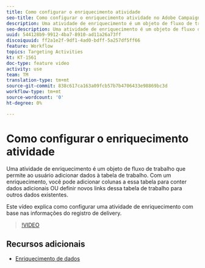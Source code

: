```yaml
---
title: Como configurar o enriquecimento atividade
seo-title: Como configurar o enriquecimento atividade no Adobe Campaign Classic
description: Uma atividade de enriquecimento é um objeto de fluxo de trabalho que permite ao usuário adicionar dados à tabela de trabalho. Com um enriquecimento, você pode adicionar colunas a essa tabela para conter dados adicionais OU definir novos links dessa tabela de trabalho para outros dados existentes.  Este vídeo explica como configurar uma atividade de enriquecimento com base nas informações do registro de delivery.
seo-description: Uma atividade de enriquecimento é um objeto de fluxo de trabalho que permite ao usuário adicionar dados à tabela de trabalho. Com um enriquecimento, você pode adicionar colunas a essa tabela para conter dados adicionais OU definir novos links dessa tabela de trabalho para outros dados existentes.   Este vídeo explica como configurar uma atividade de enriquecimento com base nas informações do registro de delivery.
uuid: 544128b9-9912-4ba7-8910-ad11a26a73ff
discoiquuid: ff2a1e2f-9df1-4ad0-bdff-5a257df5ff66
feature: Workflow
topics: Targeting Activities
kt: KT-1561
doc-type: feature video
activity: use
team: TM
translation-type: tm+mt
source-git-commit: 838c617ca163a09fcb57b7b4706433e98869bc3d
workflow-type: tm+mt
source-wordcount: '0'
ht-degree: 0%

---
```



# Como configurar o enriquecimento atividade

Uma atividade de enriquecimento é um objeto de fluxo de trabalho que permite ao usuário adicionar dados à tabela de trabalho. Com um enriquecimento, você pode adicionar colunas a essa tabela para conter dados adicionais OU definir novos links dessa tabela de trabalho para outros dados existentes.

Este vídeo explica como configurar uma atividade de enriquecimento com base nas informações do registro de delivery.

>[!VIDEO](https://video.tv.adobe.com/v/25193?quality=12)

## Recursos adicionais

- [Enriquecimento de dados](https://docs.adobe.com/content/help/en/campaign-classic/using/automating-with-workflows/use-cases/enriching-data.html)
